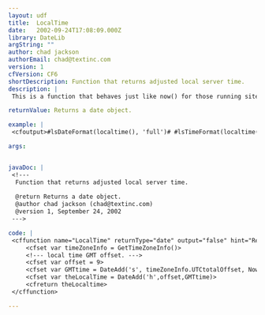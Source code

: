 ```yaml
---
layout: udf
title:  LocalTime
date:   2002-09-24T17:08:09.000Z
library: DateLib
argString: ""
author: chad jackson
authorEmail: chad@textinc.com
version: 1
cfVersion: CF6
shortDescription: Function that returns adjusted local server time.
description: |
 This is a function that behaves just like now() for those running sites where server and local time are different.  You just have to set your GMT offset and call the function with localtime() to have the local time displayed.

returnValue: Returns a date object.

example: |
 <cfoutput>#lsDateFormat(localtime(), 'full')# #lsTimeFormat(localtime(),'full')#</cfoutput>

args:


javaDoc: |
 <!---
  Function that returns adjusted local server time.
  
  @return Returns a date object. 
  @author chad jackson (chad@textinc.com) 
  @version 1, September 24, 2002 
 --->

code: |
 <cffunction name="LocalTime" returnType="date" output="false" hint="Returns Local Time">
     <cfset var timeZoneInfo = GetTimeZoneInfo()>
     <!--- local time GMT offset. --->
     <cfset var offset = 9>
     <cfset var GMTtime = DateAdd('s', timeZoneInfo.UTCtotalOffset, Now() )>
     <cfset var theLocalTime = DateAdd('h',offset,GMTtime)>
     <cfreturn theLocaltime>
 </cffunction>

---
```


